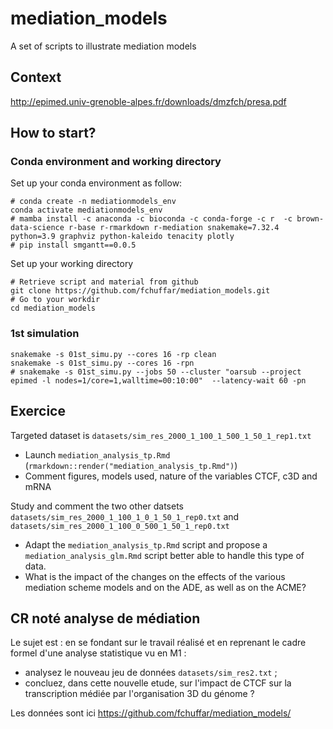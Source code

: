# mediation_models

A set of scripts to illustrate mediation models


## Context

http://epimed.univ-grenoble-alpes.fr/downloads/dmzfch/presa.pdf

## How to start? 


### Conda environment and working directory

Set up your conda environment as follow:

```
# conda create -n mediationmodels_env
conda activate mediationmodels_env
# mamba install -c anaconda -c bioconda -c conda-forge -c r  -c brown-data-science r-base r-rmarkdown r-mediation snakemake=7.32.4 python=3.9 graphviz python-kaleido tenacity plotly 
# pip install smgantt==0.0.5
```


Set up your working directory

```
# Retrieve script and material from github
git clone https://github.com/fchuffar/mediation_models.git
# Go to your workdir
cd mediation_models
```

### 1st simulation


```
snakemake -s 01st_simu.py --cores 16 -rp clean
snakemake -s 01st_simu.py --cores 16 -rpn
# snakemake -s 01st_simu.py --jobs 50 --cluster "oarsub --project epimed -l nodes=1/core=1,walltime=00:10:00"  --latency-wait 60 -pn
```

## Exercice

Targeted dataset is `datasets/sim_res_2000_1_100_1_500_1_50_1_rep1.txt`

  - Launch `mediation_analysis_tp.Rmd` (`rmarkdown::render("mediation_analysis_tp.Rmd")`)
  - Comment figures, models used, nature of the variables CTCF, c3D and mRNA

Study and comment  the two other datsets `datasets/sim_res_2000_1_100_1_0_1_50_1_rep0.txt` and `datasets/sim_res_2000_1_100_0_500_1_50_1_rep0.txt`

  - Adapt the `mediation_analysis_tp.Rmd` script and propose a `mediation_analysis_glm.Rmd` script better able to handle this type of data.
  - What is the impact of the changes on the effects of the various mediation scheme models and on the ADE, as well as on the ACME?




## CR noté analyse de médiation

Le sujet est : en se fondant sur le travail réalisé et en reprenant le cadre formel d'une analyse statistique vu en M1 : 

- analysez le nouveau jeu de données `datasets/sim_res2.txt` ; 
- concluez, dans cette nouvelle etude, sur l'impact de CTCF sur la transcription médiée par l'organisation 3D du génome ?

Les données sont ici https://github.com/fchuffar/mediation_models/

